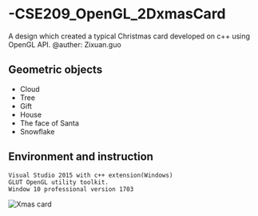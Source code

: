 # -CSE209_OpenGL_2DxmasCard
A design which created a typical Christmas card developed on c++ using OpenGL API.
@auther: Zixuan.guo

## Geometric objects

- Cloud
- Tree
- Gift
- House
- The face of Santa
- Snowflake

## Environment and instruction 
	Visual Studio 2015 with c++ extension(Windows)
	GLUT OpenGL utility toolkit.
	Window 10 professional version 1703


![Xmas card](https://github.com/Davidgzx/-CSE209_OpenGL_2DxmasCard/blob/master/2.jpg)
